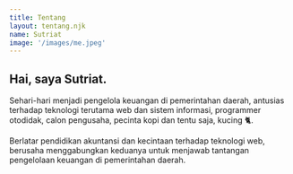 ```yaml
---
title: Tentang
layout: tentang.njk
name: Sutriat
image: '/images/me.jpeg'
---
```


## Hai, saya Sutriat.

Sehari-hari menjadi pengelola keuangan di pemerintahan daerah, antusias terhadap teknologi terutama web dan sistem informasi, programmer otodidak, calon pengusaha, pecinta kopi dan tentu saja, kucing 🐈.

Berlatar pendidikan akuntansi dan kecintaan terhadap teknologi web, berusaha menggabungkan keduanya untuk menjawab tantangan pengelolaan keuangan di pemerintahan daerah.
